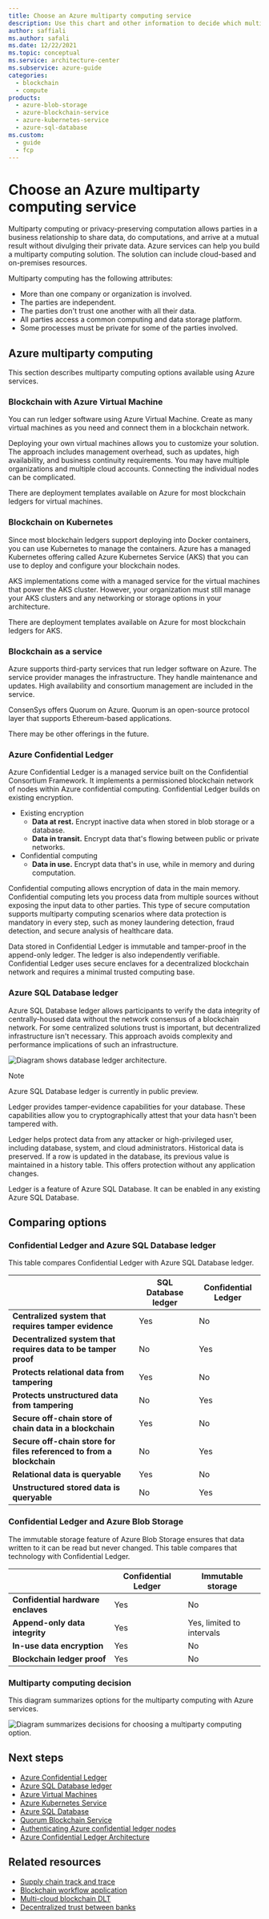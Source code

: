 ```yaml
---
title: Choose an Azure multiparty computing service
description: Use this chart and other information to decide which multiparty computing services to use for your solution.
author: saffiali
ms.author: safali
ms.date: 12/22/2021
ms.topic: conceptual
ms.service: architecture-center
ms.subservice: azure-guide
categories:
  - blockchain
  - compute
products:
  - azure-blob-storage
  - azure-blockchain-service
  - azure-kubernetes-service
  - azure-sql-database
ms.custom:
  - guide
  - fcp
---
```


# Choose an Azure multiparty computing service

Multiparty computing or privacy-preserving computation allows parties in a business relationship to share data, do computations, and arrive at a mutual result without divulging their private data. Azure services can help you build a multiparty computing solution. The solution can include cloud-based and on-premises resources.

Multiparty computing has the following attributes:

- More than one company or organization is involved.
- The parties are independent.
- The parties don't trust one another with all their data.
- All parties access a common computing and data storage platform.
- Some processes must be private for some of the parties involved.

## Azure multiparty computing

This section describes multiparty computing options available using Azure services.

### Blockchain with Azure Virtual Machine

You can run ledger software using Azure Virtual Machine. Create as many virtual machines as you need and connect them in a blockchain network.

Deploying your own virtual machines allows you to customize your solution. The approach includes management overhead, such as updates, high availability, and business continuity requirements. You may have multiple organizations and multiple cloud accounts. Connecting the individual nodes can be complicated.

There are deployment templates available on Azure for most blockchain ledgers for virtual machines.

### Blockchain on Kubernetes

Since most blockchain ledgers support deploying into Docker containers, you can use Kubernetes to manage the containers. Azure has a managed Kubernetes offering called Azure Kubernetes Service (AKS) that you can use to deploy and configure your blockchain nodes.

AKS implementations come with a managed service for the virtual machines that power the AKS cluster. However, your organization must still manage your AKS clusters and any networking or storage options in your architecture.

There are deployment templates available on Azure for most blockchain ledgers for AKS.

### Blockchain as a service

Azure supports third-party services that run ledger software on Azure. The service provider manages the infrastructure. They handle maintenance and updates. High availability and consortium management are included in the service.

ConsenSys offers Quorum on Azure. Quorum is an open-source protocol layer that supports Ethereum-based applications.

There may be other offerings in the future.

### Azure Confidential Ledger

Azure Confidential Ledger is a managed service built on the Confidential Consortium Framework. It implements a permissioned blockchain network of nodes within Azure confidential computing. Confidential Ledger builds on existing encryption.

- Existing encryption
  - **Data at rest.** Encrypt inactive data when stored in blob storage or a database.
  - **Data in transit.** Encrypt data that's flowing between public or private networks.
- Confidential computing
  - **Data in use.** Encrypt data that's in use, while in memory and during computation.

Confidential computing allows encryption of data in the main memory. Confidential computing lets you process data from multiple sources without exposing the input data to other parties. This type of secure computation supports multiparty computing scenarios where data protection is mandatory in every step, such as money laundering detection, fraud detection, and secure analysis of healthcare data.

Data stored in Confidential Ledger is immutable and tamper-proof in the append-only ledger. The ledger is also independently verifiable. Confidential Ledger uses secure enclaves for a decentralized blockchain network and requires a minimal trusted computing base.

### Azure SQL Database ledger

Azure SQL Database ledger allows participants to verify the data integrity of centrally-housed data without the network consensus of a blockchain network. For some centralized solutions trust is important, but decentralized infrastructure isn't necessary. This approach avoids complexity and performance implications of such an infrastructure.

![Diagram shows database ledger architecture.](images/database-ledger.png)

> [!NOTE]
> Azure SQL Database ledger is currently in public preview.

Ledger provides tamper-evidence capabilities for your database. These capabilities allow you to cryptographically attest that your data hasn't been tampered with.

Ledger helps protect data from any attacker or high-privileged user, including database, system, and cloud administrators. Historical data is preserved. If a row is updated in the database, its previous value is maintained in a history table. This offers protection without any application changes.

Ledger is a feature of Azure SQL Database. It can be enabled in any existing Azure SQL Database.

## Comparing options

### Confidential Ledger and Azure SQL Database ledger

This table compares Confidential Ledger with Azure SQL Database ledger.

|  | SQL Database ledger | Confidential Ledger |
|- |-------------------------- |-------------------- |
| **Centralized system that requires tamper evidence** | Yes | No |
| **Decentralized system that requires data to be tamper proof** | No | Yes |
| **Protects relational data from tampering** | Yes | No |
| **Protects unstructured data from tampering** | No | Yes |
| **Secure off-chain store of chain data in a blockchain** | Yes | No |
| **Secure off-chain store for files referenced to from a blockchain** | No | Yes |
| **Relational data is queryable** | Yes | No |
| **Unstructured stored data is queryable** | No | Yes |

### Confidential Ledger and Azure Blob Storage

The immutable storage feature of Azure Blob Storage ensures that data written to it can be read but never changed. This table compares that technology with Confidential Ledger.

|  | Confidential Ledger | Immutable storage |
|- |-------------------- |------------------ |
| **Confidential hardware enclaves** | Yes | No |
| **Append-only data integrity** | Yes | Yes, limited to intervals |
| **In-use data encryption** | Yes | No |
| **Blockchain ledger proof** | Yes | No |

### Multiparty computing decision

This diagram summarizes options for the multiparty computing with Azure services.

![Diagram summarizes decisions for choosing a multiparty computing option.](images/multiparty-compute-options.png)

## Next steps

- [Azure Confidential Ledger](https://azure.microsoft.com/services/azure-confidential-ledger)
- [Azure SQL Database ledger](/azure/azure-sql/database/ledger-overview)
- [Azure Virtual Machines](https://azure.microsoft.com/services/virtual-machines)
- [Azure Kubernetes Service](https://azure.microsoft.com/services/kubernetes-service)
- [Azure SQL Database](https://azure.microsoft.com/products/azure-sql/database)
- [Quorum Blockchain Service](https://azuremarketplace.microsoft.com/marketplace/apps/consensys.qbs-contact-me)
- [Authenticating Azure confidential ledger nodes](/azure/confidential-ledger/authenticate-ledger-nodes)
- [Azure Confidential Ledger Architecture](/azure/confidential-ledger/architecture)

## Related resources

- [Supply chain track and trace](../../solution-ideas/articles/supply-chain-track-and-trace.yml)
- [Blockchain workflow application](../../solution-ideas/articles/blockchain-workflow-application.yml)
- [Multi-cloud blockchain DLT](../../example-scenario/blockchain/multi-cloud-blockchain.yml)
- [Decentralized trust between banks](../../example-scenario/apps/decentralized-trust.yml)
